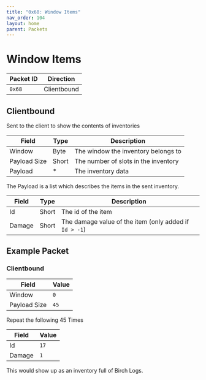 ```yaml
---
title: "0x68: Window Items"
nav_order: 104
layout: home
parent: Packets
---
```


# Window Items

| Packet ID | Direction |
| --------- | --------- |
| `0x68`    | Clientbound |

## Clientbound
Sent to the client to show the contents of inventories

| Field     | Type   | Description                                       |
| --------- | ------ | ------------------------------------------------- |
| Window | Byte | The window the inventory belongs to |
| Payload Size | Short | The number of slots in the inventory |
| Payload | * | The inventory data |

The Payload is a list which describes the items in the sent inventory.

| Field     | Type   | Description                                       |
| --------- | ------ | ------------------------------------------------- |
| Id | Short | The id of the item |
| Damage | Short | The damage value of the item (only added if `Id > -1`) |

## Example Packet

### Clientbound

| Field     | Value    |
| --------- | -------- |
| Window | `0` |
| Payload Size | `45` |

Repeat the following 45 Times

| Field     | Value    |
| --------- | -------- |
| Id | `17` |
| Damage | `1` |

This would show up as an inventory full of Birch Logs.